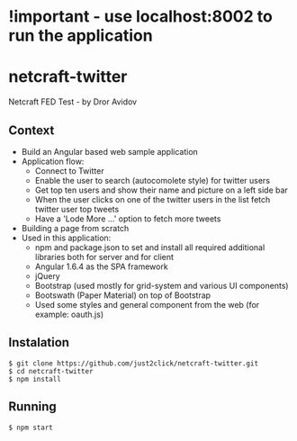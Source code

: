 # !important - use localhost:8002 to run the application

# netcraft-twitter

Netcraft FED Test - by Dror Avidov

## Context

* Build an Angular based web sample application
* Application flow:
	* Connect to Twitter
	* Enable the user to search (autocomolete style) for twitter users
	* Get top ten users and show their name and picture on a left side bar
	* When the user clicks on one of the twitter users in the list fetch twitter user top tweets
	* Have a 'Lode More ...' option to fetch more tweets
* Building a page from scratch
* Used in this application:
	* npm and package.json to set and install all required additional libraries both for server and for client
	* Angular 1.6.4 as the SPA framework
	* jQuery
	* Bootstrap (used mostly for grid-system and various UI components)
	* Bootswath (Paper Material) on top of Bootstrap
	* Used some styles and general component from the web (for example: oauth.js)

## Instalation

```
$ git clone https://github.com/just2click/netcraft-twitter.git
$ cd netcraft-twitter
$ npm install
```

## Running

```
$ npm start
```


